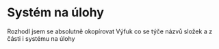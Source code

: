 # Systém na úlohy

Rozhodl jsem se absolutně okopírovat Výfuk co se týče názvů složek a z části i systému na úlohy
